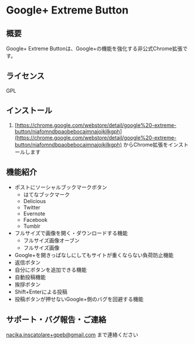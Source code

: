 Google+ Extreme Button
======================


概要    
----
Google+ Extreme Buttonは、Google+の機能を強化する非公式Chrome拡張です。

ライセンス
---------
GPL

インストール
-----------
1. [https://chrome.google.com/webstore/detail/google%20-extreme-button/niafomndbpaobebocajmnajojkilkgph](https://chrome.google.com/webstore/detail/google%20-extreme-button/niafomndbpaobebocajmnajojkilkgph) からChrome拡張をインストールします

機能紹介
-------
* ポストにソーシャルブックマークボタン
    * はてなブックマーク
    * Delicious
    * Twitter
    * Evernote
    * Facebook
    * Tumblr
* フルサイズで画像を開く・ダウンロードする機能
    * フルサイズ画像オーブン
    * フルサイズ画像
* Google+を開きっぱなしにしてもサイトが重くならない負荷防止機能
* 返信ボタン
* 自分にボタンを追加できる機能
* 自動投稿機能
* 挨拶ボタン
* Shift+Enterによる投稿
* 投稿ボタンが押せないGoogle+側のバグを回避する機能


サポート・バグ報告・ご連絡
----------------------
nacika.inscatolare+gpeb@gmail.com まで連絡ください


